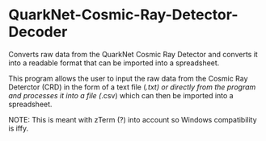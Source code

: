 # QuarkNet-Cosmic-Ray-Detector-Decoder
Converts raw data from the QuarkNet Cosmic Ray Detector and converts it into a readable format that can be imported into a spreadsheet.

This program allows the user to input the raw data from the Cosmic Ray Deterctor (CRD) in the form of a text file (*.txt) or directly from the program and processes it into a file (*.csv) which can then be imported into a spreadsheet.

NOTE:
This is meant with zTerm (?) into account so Windows compatibility is iffy.
